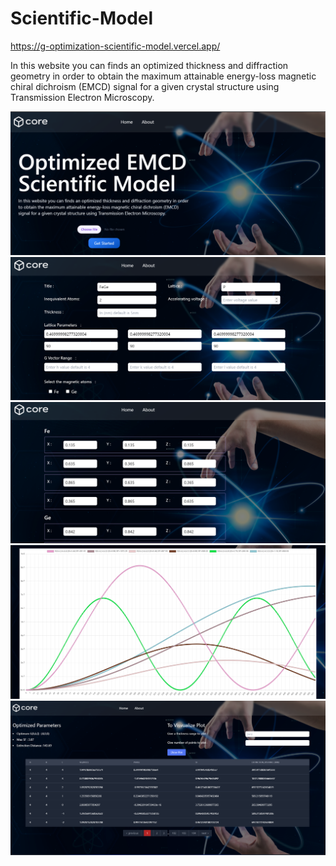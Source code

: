 # Scientific-Model

https://g-optimization-scientific-model.vercel.app/

In this website you can finds an optimized thickness and diffraction
geometry in order to obtain the maximum attainable energy-loss
magnetic chiral dichroism (EMCD) signal for a given crystal
structure using Transmission Electron Microscopy.

![App Screenshot](https://github.com/A158-debug/G_Optimization_Scientific_Model/blob/master/Frontend/src/images/Screenshot%202023-07-23%20004452.png)
![App Screenshot](https://github.com/A158-debug/G_Optimization_Scientific_Model/blob/master/Frontend/src/images/Screenshot%202023-07-23%20015933.png)
![App Screenshot](https://github.com/A158-debug/G_Optimization_Scientific_Model/blob/master/Frontend/src/images/Screenshot%202023-07-23%20020007.png)
![App Screenshot](https://github.com/A158-debug/G_Optimization_Scientific_Model/blob/master/Frontend/src/images/Screenshot%202023-07-23%20020121.png)
![App Screenshot](https://github.com/A158-debug/G_Optimization_Scientific_Model/blob/master/Frontend/src/images/Screenshot%202023-07-23%20020148.png)

